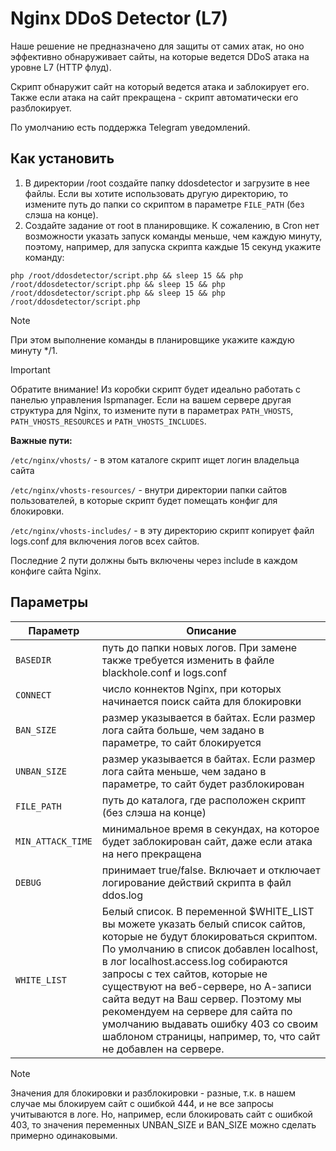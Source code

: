 # Nginx DDoS Detector (L7)

Наше решение не предназначено для защиты от самих атак, но оно эффективно обнаруживает сайты, на которые ведется DDoS атака на уровне L7 (HTTP флуд).

Скрипт обнаружит сайт на который ведется атака и заблокирует его. Также если атака на сайт прекращена - скрипт автоматически его разблокирует.

По умолчанию есть поддержка Telegram уведомлений.

## Как установить

1. В директории /root создайте папку ddosdetector и загрузите в нее файлы. Если вы хотите использовать другую директорию, то измените путь до папки со скриптом в параметре `FILE_PATH` (без слэша на конце).
2. Создайте задание от root в планировщике. К сожалению, в Cron нет возможности указать запуск команды меньше, чем каждую минуту, поэтому, например, для запуска скрипта каждые 15 секунд укажите команду:

```
php /root/ddosdetector/script.php && sleep 15 && php /root/ddosdetector/script.php && sleep 15 && php /root/ddosdetector/script.php && sleep 15 && php /root/ddosdetector/script.php
```

> [!NOTE]
> При этом выполнение команды в планировщике укажите каждую минуту */1.

> [!IMPORTANT]
> Обратите внимание! Из коробки скрипт будет идеально работать с панелью управления Ispmanager. Если на вашем сервере другая структура для Nginx, то измените пути в параметрах `PATH_VHOSTS`, `PATH_VHOSTS_RESOURCES` и `PATH_VHOSTS_INCLUDES`.

**Важные пути:**

`/etc/nginx/vhosts/` - в этом каталоге скрипт ищет логин владельца сайта

`/etc/nginx/vhosts-resources/` - внутри директории папки сайтов пользователей, в которые скрипт будет помещать конфиг для блокировки.

`/etc/nginx/vhosts-includes/` - в эту директорию скрипт копирует файл logs.conf для включения логов всех сайтов.

Последние 2 пути должны быть включены через include в каждом конфиге сайта Nginx.

## Параметры

| Параметр | Описание |
| --- | --- |
| `BASEDIR` | путь до папки новых логов. При замене также требуется изменить в файле blackhole.conf и logs.conf |
| `CONNECT` | число коннектов Nginx, при которых начинается поиск сайта для блокировки |
| `BAN_SIZE` | размер указывается в байтах. Если размер лога сайта больше, чем задано в параметре, то сайт блокируется |
| `UNBAN_SIZE` | размер указывается в байтах. Если размер лога сайта меньше, чем задано в параметре, то сайт будет разблокирован |
| `FILE_PATH` | путь до каталога, где расположен скрипт (без слэша на конце) |
| `MIN_ATTACK_TIME` | минимальное время в секундах, на которое будет заблокирован сайт, даже если атака на него прекращена |
| `DEBUG` | принимает true/false. Включает и отключает логирование действий скрипта в файл ddos.log |
| `WHITE_LIST` | Белый список. В переменной $WHITE_LIST вы можете указать белый список сайтов, которые не будут блокироваться скриптом. По умолчанию в список добавлен localhost, в лог localhost.access.log собираются запросы с тех сайтов, которые не существуют на веб-сервере, но А-записи сайта ведут на Ваш сервер. Поэтому мы рекомендуем на сервере для сайта по умолчанию выдавать ошибку 403 со своим шаблоном страницы, например, то, что сайт не добавлен на сервере. |

> [!NOTE]
> Значения для блокировки и разблокировки - разные, т.к. в нашем случае мы блокируем сайт с ошибкой 444, и не все запросы учитываются в логе. Но, например, если блокировать сайт с ошибкой 403, то значения переменных UNBAN_SIZE и BAN_SIZE можно сделать примерно одинаковыми.